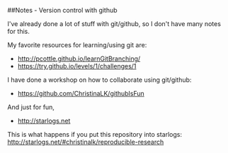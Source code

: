 ##Notes - Version control with github

I've already done a lot of stuff with git/github, so I don't have many notes for this.  

My favorite resources for learning/using git are:
* http://pcottle.github.io/learnGitBranching/
* https://try.github.io/levels/1/challenges/1

I have done a workshop on how to collaborate using git/github:
* https://github.com/ChristinaLK/githubIsFun

And just for fun, 
* http://starlogs.net

This is what happens if you put this repository into starlogs: 
http://starlogs.net/#christinalk/reproducible-research
